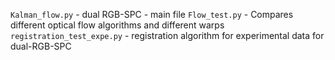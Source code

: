 `Kalman_flow.py` - dual RGB-SPC - main file
`Flow_test.py` - Compares different optical flow algorithms and different warps
`registration_test_expe.py` - registration algorithm for experimental data for dual-RGB-SPC
